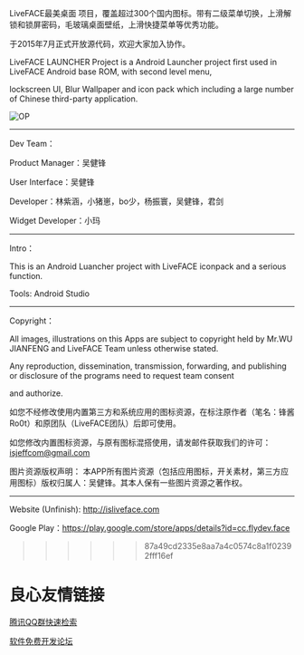 LiveFACE最美桌面 项目，覆盖超过300个国内图标。带有二级菜单切换，上滑解锁和锁屏密码，毛玻璃桌面壁纸，上滑快捷菜单等优秀功能。

于2015年7月正式开放源代码，欢迎大家加入协作。 

LiveFACE LAUNCHER Project is a Android Launcher project first used in LiveFACE Android base ROM, with second level menu, 

lockscreen UI, Blur Wallpaper and icon pack which including a large number of Chinese third-party application.

![OP](http://git.oschina.net/uploads/images/2015/0607/121050_f54e122b_332283.png "OP")


---------------

Dev Team： 

Product Manager：吴健锋 

User Interface：吴健锋 

Developer：林紫涵，小猪崽，bo少，杨振寰，吴健锋，君剑

Widget Developer：小玛 

---------------

Intro： 

This is an Android Luancher project with LiveFACE iconpack and a serious function.

Tools: Android Studio

---------------

Copyright： 

All images, illustrations on this Apps are subject to copyright held by Mr.WU JIANFENG and LiveFACE Team unless otherwise stated. 

Any reproduction, dissemination, transmission, forwarding, and publishing or disclosure of the programs need to request team consent

 and authorize.

如您不经修改使用内置第三方和系统应用的图标资源，在标注原作者（笔名：锋酱Ro0t）和原团队（LiveFACE团队）后即可使用。 

如您修改内置图标资源，与原有图标混搭使用，请发邮件获取我们的许可：isjeffcom@gmail.com

图片资源版权声明： 本APP所有图片资源（包括应用图标，开关素材，第三方应用图标）版权归属人：吴健锋。其本人保有一些图片资源之著作权。

---------------

Website (Unfinish): http://isliveface.com

Google Play：https://play.google.com/store/apps/details?id=cc.flydev.face
 >>>>>> 87a49cd2335e8aa7a4c0574c8a1f02392fff16ef


 # 良心友情链接

[腾讯QQ群快速检索](http://u.720life.cn/s/8cf73f7c)

[软件免费开发论坛](http://u.720life.cn/s/bbb01dc0)